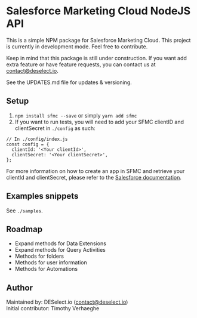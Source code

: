 # Salesforce Marketing Cloud NodeJS API
This is a simple NPM package for Salesforce Marketing Cloud.
This project is currently in development mode. Feel free to contribute.

Keep in mind that this package is still under construction.
If you want add extra feature or have feature requests, you can contact us at contact@deselect.io.

See the UPDATES.md file for updates & versioning.


## Setup
1. `npm install sfmc --save` or simply `yarn add sfmc`
2. If you want to run tests, you will need to add your SFMC clientID and clientSecret in `./config` as such:
```
// In ./config/index.js
const config = {
  clientId: '<Your clientId>',
  clientSecret: '<Your clientSecret>',
};
```
For more information on how to create an app in SFMC and retrieve your clientId and clientSecret, please refer to the [Salesforce documentation](https://developer.salesforce.com/docs/atlas.en-us.noversion.mc-app-development.meta/mc-app-development/create-a-mc-app.htm).


## Examples snippets
See `./samples`.


## Roadmap
- Expand methods for Data Extensions
- Expand methods for Query Activities
- Methods for folders
- Methods for user information
- Methods for Automations


## Author
Maintained by: DESelect.io (contact@deselect.io) <br />
Initial contributor: Timothy Verhaeghe
